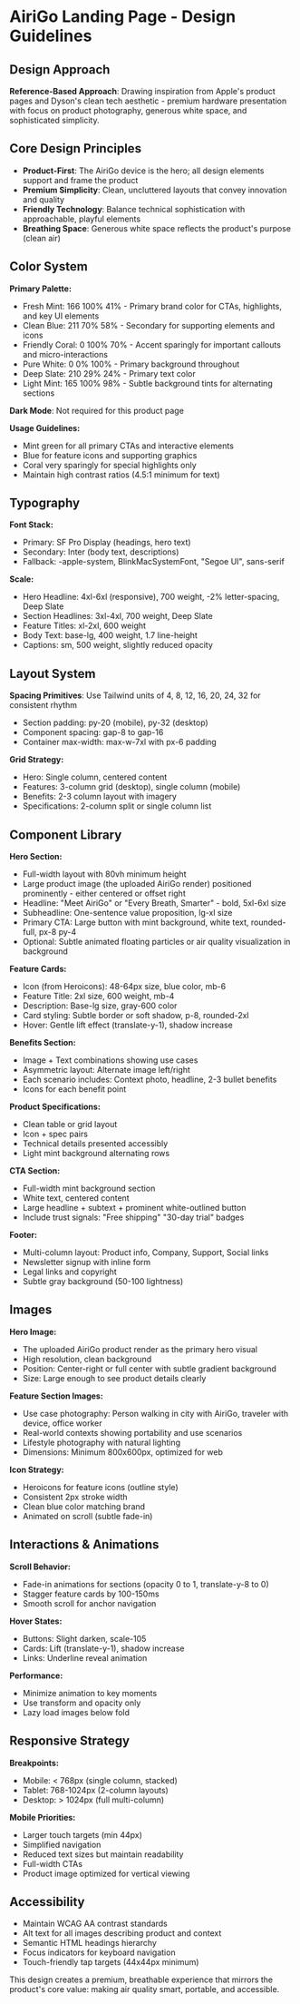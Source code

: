 # AiriGo Landing Page - Design Guidelines

## Design Approach
**Reference-Based Approach**: Drawing inspiration from Apple's product pages and Dyson's clean tech aesthetic - premium hardware presentation with focus on product photography, generous white space, and sophisticated simplicity.

## Core Design Principles
- **Product-First**: The AiriGo device is the hero; all design elements support and frame the product
- **Premium Simplicity**: Clean, uncluttered layouts that convey innovation and quality
- **Friendly Technology**: Balance technical sophistication with approachable, playful elements
- **Breathing Space**: Generous white space reflects the product's purpose (clean air)

## Color System

**Primary Palette:**
- Fresh Mint: 166 100% 41% - Primary brand color for CTAs, highlights, and key UI elements
- Clean Blue: 211 70% 58% - Secondary for supporting elements and icons
- Friendly Coral: 0 100% 70% - Accent sparingly for important callouts and micro-interactions
- Pure White: 0 0% 100% - Primary background throughout
- Deep Slate: 210 29% 24% - Primary text color
- Light Mint: 165 100% 98% - Subtle background tints for alternating sections

**Dark Mode**: Not required for this product page

**Usage Guidelines:**
- Mint green for all primary CTAs and interactive elements
- Blue for feature icons and supporting graphics
- Coral very sparingly for special highlights only
- Maintain high contrast ratios (4.5:1 minimum for text)

## Typography

**Font Stack:**
- Primary: SF Pro Display (headings, hero text)
- Secondary: Inter (body text, descriptions)
- Fallback: -apple-system, BlinkMacSystemFont, "Segoe UI", sans-serif

**Scale:**
- Hero Headline: 4xl-6xl (responsive), 700 weight, -2% letter-spacing, Deep Slate
- Section Headlines: 3xl-4xl, 700 weight, Deep Slate
- Feature Titles: xl-2xl, 600 weight
- Body Text: base-lg, 400 weight, 1.7 line-height
- Captions: sm, 500 weight, slightly reduced opacity

## Layout System

**Spacing Primitives**: Use Tailwind units of 4, 8, 12, 16, 20, 24, 32 for consistent rhythm
- Section padding: py-20 (mobile), py-32 (desktop)
- Component spacing: gap-8 to gap-16
- Container max-width: max-w-7xl with px-6 padding

**Grid Strategy:**
- Hero: Single column, centered content
- Features: 3-column grid (desktop), single column (mobile)
- Benefits: 2-3 column layout with imagery
- Specifications: 2-column split or single column list

## Component Library

**Hero Section:**
- Full-width layout with 80vh minimum height
- Large product image (the uploaded AiriGo render) positioned prominently - either centered or offset right
- Headline: "Meet AiriGo" or "Every Breath, Smarter" - bold, 5xl-6xl size
- Subheadline: One-sentence value proposition, lg-xl size
- Primary CTA: Large button with mint background, white text, rounded-full, px-8 py-4
- Optional: Subtle animated floating particles or air quality visualization in background

**Feature Cards:**
- Icon (from Heroicons): 48-64px size, blue color, mb-6
- Feature Title: 2xl size, 600 weight, mb-4
- Description: Base-lg size, gray-600 color
- Card styling: Subtle border or soft shadow, p-8, rounded-2xl
- Hover: Gentle lift effect (translate-y-1), shadow increase

**Benefits Section:**
- Image + Text combinations showing use cases
- Asymmetric layout: Alternate image left/right
- Each scenario includes: Context photo, headline, 2-3 bullet benefits
- Icons for each benefit point

**Product Specifications:**
- Clean table or grid layout
- Icon + spec pairs
- Technical details presented accessibly
- Light mint background alternating rows

**CTA Section:**
- Full-width mint background section
- White text, centered content
- Large headline + subtext + prominent white-outlined button
- Include trust signals: "Free shipping" "30-day trial" badges

**Footer:**
- Multi-column layout: Product info, Company, Support, Social links
- Newsletter signup with inline form
- Legal links and copyright
- Subtle gray background (50-100 lightness)

## Images

**Hero Image:**
- The uploaded AiriGo product render as the primary hero visual
- High resolution, clean background
- Position: Center-right or full center with subtle gradient background
- Size: Large enough to see product details clearly

**Feature Section Images:**
- Use case photography: Person walking in city with AiriGo, traveler with device, office worker
- Real-world contexts showing portability and use scenarios
- Lifestyle photography with natural lighting
- Dimensions: Minimum 800x600px, optimized for web

**Icon Strategy:**
- Heroicons for feature icons (outline style)
- Consistent 2px stroke width
- Clean blue color matching brand
- Animated on scroll (subtle fade-in)

## Interactions & Animations

**Scroll Behavior:**
- Fade-in animations for sections (opacity 0 to 1, translate-y-8 to 0)
- Stagger feature cards by 100-150ms
- Smooth scroll for anchor navigation

**Hover States:**
- Buttons: Slight darken, scale-105
- Cards: Lift (translate-y-1), shadow increase
- Links: Underline reveal animation

**Performance:**
- Minimize animation to key moments
- Use transform and opacity only
- Lazy load images below fold

## Responsive Strategy

**Breakpoints:**
- Mobile: < 768px (single column, stacked)
- Tablet: 768-1024px (2-column layouts)
- Desktop: > 1024px (full multi-column)

**Mobile Priorities:**
- Larger touch targets (min 44px)
- Simplified navigation
- Reduced text sizes but maintain readability
- Full-width CTAs
- Product image optimized for vertical viewing

## Accessibility

- Maintain WCAG AA contrast standards
- Alt text for all images describing product and context
- Semantic HTML headings hierarchy
- Focus indicators for keyboard navigation
- Touch-friendly tap targets (44x44px minimum)

This design creates a premium, breathable experience that mirrors the product's core value: making air quality smart, portable, and accessible.